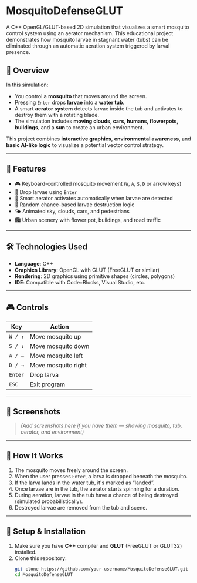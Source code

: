 # MosquitoDefenseGLUT

A C++ OpenGL/GLUT-based 2D simulation that visualizes a smart mosquito control system using an aerator mechanism. This educational project demonstrates how mosquito larvae in stagnant water (tubs) can be eliminated through an automatic aeration system triggered by larval presence.

## 🐞 Overview

In this simulation:
- You control a **mosquito** that moves around the screen.
- Pressing `Enter` drops **larvae** into a **water tub**.
- A smart **aerator system** detects larvae inside the tub and activates to destroy them with a rotating blade.
- The simulation includes **moving clouds, cars, humans, flowerpots, buildings**, and a **sun** to create an urban environment.

This project combines **interactive graphics**, **environmental awareness**, and **basic AI-like logic** to visualize a potential vector control strategy.

---

## 🚀 Features

- 🎮 Keyboard-controlled mosquito movement (`W`, `A`, `S`, `D` or arrow keys)
- 🔽 Drop larvae using `Enter`
- 💨 Smart aerator activates automatically when larvae are detected
- 🧠 Random chance-based larvae destruction logic
- 🌤️ Animated sky, clouds, cars, and pedestrians
- 🏙️ Urban scenery with flower pot, buildings, and road traffic

---

## 🛠️ Technologies Used

- **Language**: C++
- **Graphics Library**: OpenGL with GLUT (FreeGLUT or similar)
- **Rendering**: 2D graphics using primitive shapes (circles, polygons)
- **IDE**: Compatible with Code::Blocks, Visual Studio, etc.

---

## 🎮 Controls

| Key         | Action                      |
|-------------|-----------------------------|
| `W / ↑`     | Move mosquito up            |
| `S / ↓`     | Move mosquito down          |
| `A / ←`     | Move mosquito left          |
| `D / →`     | Move mosquito right         |
| `Enter`     | Drop larva                  |
| `ESC`       | Exit program                |

---

## 📸 Screenshots

> *(Add screenshots here if you have them — showing mosquito, tub, aerator, and environment)*

---

## 🧪 How It Works

1. The mosquito moves freely around the screen.
2. When the user presses `Enter`, a larva is dropped beneath the mosquito.
3. If the larva lands in the water tub, it's marked as “landed”.
4. Once larvae are in the tub, the aerator starts spinning for a duration.
5. During aeration, larvae in the tub have a chance of being destroyed (simulated probabilistically).
6. Destroyed larvae are removed from the tub and scene.

---

## 🔧 Setup & Installation

1. Make sure you have **C++** compiler and **GLUT** (FreeGLUT or GLUT32) installed.
2. Clone this repository:
   ```bash
   git clone https://github.com/your-username/MosquitoDefenseGLUT.git
   cd MosquitoDefenseGLUT
